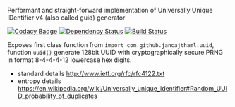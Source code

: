 Performant and straight-forward implementation of Universally Unique IDentifier v4 (also called guid) generator

[![Codacy Badge](https://api.codacy.com/project/badge/Grade/9d4b03d01287441ca3f21626654939ad)](https://www.codacy.com/app/jan-cajthaml/uuid?utm_source=github.com&amp;utm_medium=referral&amp;utm_content=jancajthaml-scala/uuid&amp;utm_campaign=Badge_Grade) [![Dependency Status](https://www.versioneye.com/user/projects/57dc150b037c20002d0d9b5d/badge.svg?style=flat-square)](https://www.versioneye.com/user/projects/57dc150b037c20002d0d9b5d) [![Build Status](https://travis-ci.org/jancajthaml-scala/uuid.svg?branch=master)](https://travis-ci.org/jancajthaml-scala/uuid)

Exposes first class function from `import com.github.jancajthaml.uuid`, function `uuid()` generate 128bit UUID with cryptographically secure PRNG in format 8-4-4-4-12 lowercase hex digits.

* standard details http://www.ietf.org/rfc/rfc4122.txt
* entropy details https://en.wikipedia.org/wiki/Universally_unique_identifier#Random_UUID_probability_of_duplicates
